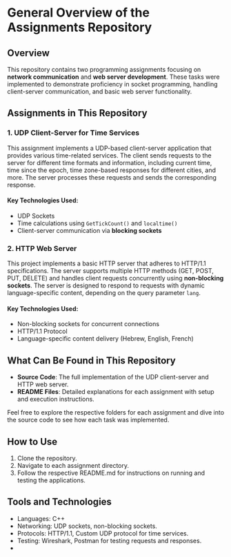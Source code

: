 # General Overview of the Assignments Repository

## Overview
This repository contains two programming assignments focusing on **network communication** and **web server development**. These tasks were implemented to demonstrate proficiency in socket programming, handling client-server communication, and basic web server functionality.

## Assignments in This Repository

### 1. UDP Client-Server for Time Services
This assignment implements a UDP-based client-server application that provides various time-related services. The client sends requests to the server for different time formats and information, including current time, time since the epoch, time zone-based responses for different cities, and more. The server processes these requests and sends the corresponding response.

#### Key Technologies Used:
- UDP Sockets
- Time calculations using `GetTickCount()` and `localtime()`
- Client-server communication via **blocking sockets**

### 2. HTTP Web Server
This project implements a basic HTTP server that adheres to HTTP/1.1 specifications. The server supports multiple HTTP methods (GET, POST, PUT, DELETE) and handles client requests concurrently using **non-blocking sockets**. The server is designed to respond to requests with dynamic language-specific content, depending on the query parameter `lang`.

#### Key Technologies Used:
- Non-blocking sockets for concurrent connections
- HTTP/1.1 Protocol
- Language-specific content delivery (Hebrew, English, French)

## What Can Be Found in This Repository
- **Source Code**: The full implementation of the UDP client-server and HTTP web server.
- **README Files**: Detailed explanations for each assignment with setup and execution instructions.
  
Feel free to explore the respective folders for each assignment and dive into the source code to see how each task was implemented.

## How to Use
1. Clone the repository.
2. Navigate to each assignment directory.
3. Follow the respective README.md for instructions on running and testing the applications.

## Tools and Technologies
- Languages: C++
- Networking: UDP sockets, non-blocking sockets.
- Protocols: HTTP/1.1, Custom UDP protocol for time services.
- Testing: Wireshark, Postman for testing requests and responses.
- 
